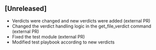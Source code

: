 ## [Unreleased]
- Verdicts were changed and new verdicts were added (external PR)
- Changed the verdict handling logic in the get_file_verdict command (external PR)
- Fixed the test module (external PR)
- Modified test playbook according to new verdicts
